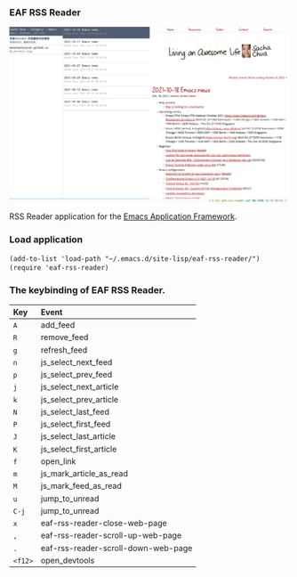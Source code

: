 ### EAF RSS Reader

<p align="center">
  <img width="800" src="./img/screenshot.png">
</p>

RSS Reader application for the [Emacs Application Framework](https://github.com/emacs-eaf/emacs-application-framework).

### Load application

```Elisp
(add-to-list 'load-path "~/.emacs.d/site-lisp/eaf-rss-reader/")
(require 'eaf-rss-reader)
```

### The keybinding of EAF RSS Reader.

| Key   | Event   |
| :---- | :------ |
| `A` | add_feed |
| `R` | remove_feed |
| `g` | refresh_feed |
| `n` | js_select_next_feed |
| `p` | js_select_prev_feed |
| `j` | js_select_next_article |
| `k` | js_select_prev_article |
| `N` | js_select_last_feed |
| `P` | js_select_first_feed |
| `J` | js_select_last_article |
| `K` | js_select_first_article |
| `f` | open_link |
| `m` | js_mark_article_as_read |
| `M` | js_mark_feed_as_read |
| `u` | jump_to_unread |
| `C-j` | jump_to_unread |
| `x` | eaf-rss-reader-close-web-page |
| `,` | eaf-rss-reader-scroll-up-web-page |
| `.` | eaf-rss-reader-scroll-down-web-page |
| `<f12>` | open_devtools |

